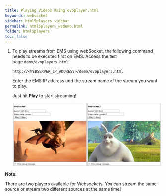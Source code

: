 ```yaml
---
title: Playing Videos Using evoplayer.html
keywords: websocket
sidebar: html5players_sidebar
permalink: html5players_wsdemo.html
folder: html5players
toc: false
---
```




1. To play streams from EMS using webSocket, the following command needs to be executed first on EMS. Access the test page `demo/evoplayers.html`:

   ```
   http://<WEBSERVER_IP_ADDRESS>/demo/evoplayers.html
   ```

   Enter the EMS IP address and the stream name of the stream you want to play. 

   Just hit **Play** to start streaming!

   ![](images/html5/websocket.JPG)




**Note:**

There are two players available for Websockets. You can stream the same source or stream two different sources at the same time!